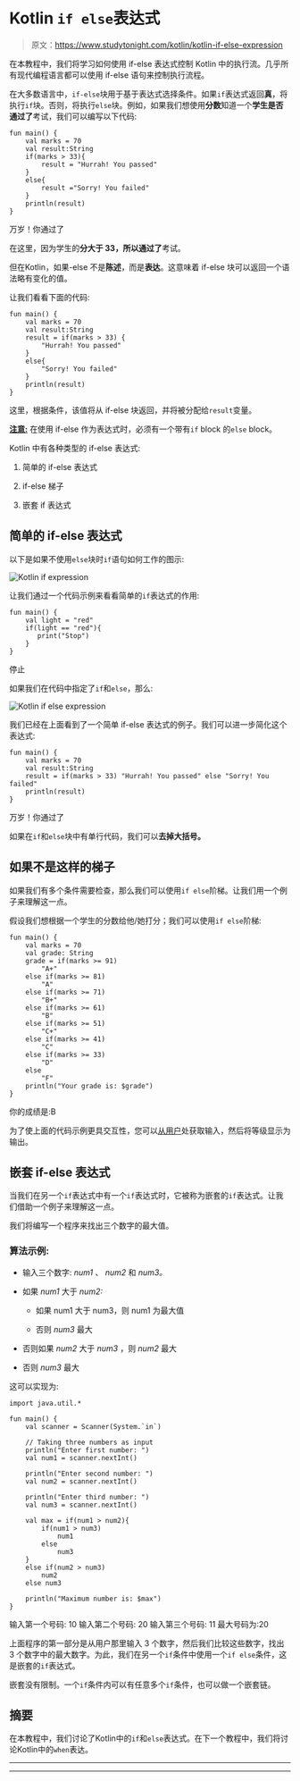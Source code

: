# Kotlin `if else`表达式

> 原文：<https://www.studytonight.com/kotlin/kotlin-if-else-expression>

在本教程中，我们将学习如何使用 if-else 表达式控制 Kotlin 中的执行流。几乎所有现代编程语言都可以使用 if-else 语句来控制执行流程。

在大多数语言中，`if-else`块用于基于表达式选择条件。如果`if`表达式返回**真**，将执行`if`块。否则，将执行`else`块。例如，如果我们想使用**分数**知道一个**学生是否通过了**考试，我们可以编写以下代码:

```
fun main() {
    val marks = 70
    val result:String
    if(marks > 33){
        result = "Hurrah! You passed"
    }
    else{
        result ="Sorry! You failed"
    }
    println(result)
}
```

万岁！你通过了

在这里，因为学生的**分大于 33，所以通过了**考试。

但在Kotlin，如果-else 不是**陈述**，而是**表达**。这意味着 if-else 块可以返回一个语法略有变化的值。

让我们看看下面的代码:

```
fun main() {
    val marks = 70
    val result:String
    result = if(marks > 33) {
        "Hurrah! You passed"
    }
    else{
        "Sorry! You failed"
    }
    println(result)
}
```

这里，根据条件，该值将从 if-else 块返回，并将被分配给`result`变量。

<u>**注意:**</u> 在使用 if-else 作为表达式时，必须有一个带有`if` block 的`else` block。

Kotlin 中有各种类型的 if-else 表达式:

1.  简单的 if-else 表达式

2.  if-else 梯子

3.  嵌套 if 表达式

## 简单的 if-else 表达式

以下是如果不使用`else`块时`if`语句如何工作的图示:

![Kotlin if expression](img/8ebe82f50b61e57e3f83c27869b8756a.png)

让我们通过一个代码示例来看看简单的`if`表达式的作用:

```
fun main() {
    val light = "red"
    if(light == "red"){
       print("Stop")
    }
}
```

停止

如果我们在代码中指定了`if`和`else`，那么:

![Kotlin if else expression](img/96c91f2e8aa72d1f30706df00352d0ad.png)

我们已经在上面看到了一个简单 if-else 表达式的例子。我们可以进一步简化这个表达式:

```
fun main() {
    val marks = 70
    val result:String
    result = if(marks > 33) "Hurrah! You passed" else "Sorry! You failed"
    println(result)
}
```

万岁！你通过了

如果在`if`和`else`块中有单行代码，我们可以**去掉大括号。**

## 如果不是这样的梯子

如果我们有多个条件需要检查，那么我们可以使用`if else`阶梯。让我们用一个例子来理解这一点。

假设我们想根据一个学生的分数给他/她打分；我们可以使用`if else`阶梯:

```
fun main() {
    val marks = 70
    val grade: String
    grade = if(marks >= 91)
        "A+"
    else if(marks >= 81)
        "A"
    else if(marks >= 71)
        "B+"
    else if(marks >= 61)
        "B"
    else if(marks >= 51)
        "C+"
    else if(marks >= 41)
        "C"
    else if(marks >= 33)
        "D"
    else
        "F"
    println("Your grade is: $grade")
}
```

你的成绩是:B

为了使上面的代码示例更具交互性，您可以[从用户](https://www.studytonight.com/kotlin/kotlin-input-and-output)处获取输入，然后将等级显示为输出。

## 嵌套 if-else 表达式

当我们在另一个`if`表达式中有一个`if`表达式时，它被称为嵌套的`if`表达式。让我们借助一个例子来理解这一点。

我们将编写一个程序来找出三个数字的最大值。

### 算法示例:

*   输入三个数字: *num1* 、 *num2* 和 *num3。*

*   如果 *num1* 大于 *num2:*

    *   如果 num1 大于 num3，则 num1 为最大值

    *   否则 *num3* 最大

*   否则如果 *num2* 大于 *num3* ，则 *num2* 最大

*   否则 *num3* 最大

这可以实现为:

```
import java.util.*

fun main() {
    val scanner = Scanner(System.`in`)

    // Taking three numbers as input
    println("Enter first number: ")
    val num1 = scanner.nextInt()

    println("Enter second number: ")
    val num2 = scanner.nextInt()

    println("Enter third number: ")
    val num3 = scanner.nextInt()

    val max = if(num1 > num2){
        if(num1 > num3)
            num1
        else
            num3
    }
    else if(num2 > num3)
        num2
    else num3

    println("Maximum number is: $max")
}
```

输入第一个号码:
10
输入第二个号码:
20
输入第三个号码:
11
最大号码为:20

上面程序的第一部分是从用户那里输入 3 个数字，然后我们比较这些数字，找出 3 个数字中的最大数字。为此，我们在另一个`if`条件中使用一个`if else`条件，这是嵌套的`if`表达式。

嵌套没有限制。一个`if`条件内可以有任意多个`if`条件，也可以做一个嵌套链。

## 摘要

在本教程中，我们讨论了Kotlin中的`if`和`else`表达式。在下一个教程中，我们将讨论Kotlin中的`when`表达。

* * *

* * *